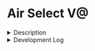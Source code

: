 # Air Select V@

<details><summary>Description</summary>
<p>  

A Recreation of the air select project with better graphics

</p>
</details>
<details><summary>Development Log</summary>
<p>

11/11/22
- get boilerplate added
- integrate handsfree js
- get cursor working

11/14/22
- implement "pinch click"
- create hoverable buttons
- create clickable buttons
- center cursor 'trackpad'
- eliminate buggyness around edges of trackpad

Backlog
- find types for handdata

</p>
</details>